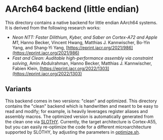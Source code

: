 [//]: # (SPDX-License-Identifier: CC-BY-4.0)

# AArch64 backend (little endian)

This directory contains a native backend for little endian AArch64 systems. It is derived from the following research
works:

- _Neon NTT: Faster Dilithium, Kyber, and Saber on Cortex-A72 and Apple M1_, Hanno Becker, Vincent Hwang, Matthias
  J. Kannwischer, Bo-Yin Yang, and Shang-Yi Yang, [https://eprint.iacr.org/2021/986](https://eprint.iacr.org/2021/986)
- _Fast and Clean: Auditable high-performance assembly via constraint solving_, Amin Abdulrahman, Hanno Becker, Matthias
  J. Kannwischer, Fabien Klein, [https://eprint.iacr.org/2022/1303](https://eprint.iacr.org/2022/1303)


## Variants

This backend comes in two versions: "clean" and optimized. This directory contains the "clean" backend which is handwritten and
meant to be easy to read and modify; for example, is heavily leverages register aliases and assembly macros. The optimized version
is automatically generated from the clean one via [SLOTHY](https://github.com/slothy-optimizer/slothy). Currently, the
target architecture is Cortex-A55, but you can easily re-optimize the code for a different microarchitecture supported
by SLOTHY, by adjusting the parameters in [optimize.sh](src/optimize.sh).
